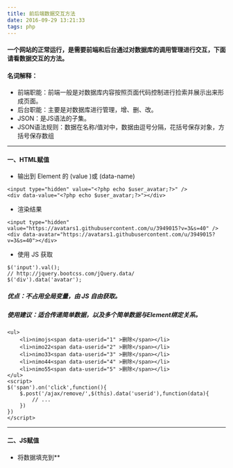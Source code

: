 ```yaml
---
title: 前后端数据交互方法
date: 2016-09-29 13:21:33
tags: php
---
```


#### 一个网站的正常运行，是需要前端和后台通过对数据库的调用管理进行交互，下面请看数据交互的方法。

#### 名词解释：

- 前端职能：前端一般是对数据库内容按照页面代码控制进行捡索并展示出来形成页面。
- 后台职能：主要是对数据库进行管理，增、删、改。
- JSON：是JS语法的子集。
- JSON语法规则：数据在名称/值对中，数据由逗号分隔，花括号保存对象，方括号保存数组

<!--more-->

------

#### 一、HTML赋值

- 输出到 Element 的 (value )或 (data-name)

```
<input type="hidden" value="<?php echo $user_avatar;?>" />
<div data-value="<?php echo $user_avatar;?>"></div>
```

- 渲染结果

```
<input type="hidden" value="https://avatars1.githubusercontent.com/u/3949015?v=3&s=40" />
<div data-avatar="https://avatars1.githubusercontent.com/u/3949015?v=3&s=40"></div>

```

- 使用 JS 获取

```
$('input').val();
// http://jquery.bootcss.com/jQuery.data/
$('div').data('avatar');
```

##### 优点：不占用全局变量，由 JS 自由获取。

##### 使用建议：适合传递简单数据，以及多个简单数据与Element绑定关系。

```
<ul>
    <li>nimojs<span data-userid="1" >删除</span></li>
    <li>nimo22<span data-userid="2" >删除</span></li>
    <li>nimo33<span data-userid="3" >删除</span></li>
    <li>nimo44<span data-userid="4" >删除</span></li>
    <li>nimo55<span data-userid="5" >删除</span></li>
</ul>
<script>
$('span').on('click',function(){
    $.post('/ajax/remove/',$(this).data('userid'),function(data){
        // ...
    })
})
</script>
```

------

#### 二、JS赋值

- 将数据填充到**<script>**的 JavaScript 变量声明中。

```
<script>
var user_avatar = "<?php echo $user_avatar;?>";
// 渲染结果
// var user_avatar = "https://avatars1.githubusercontent.com/u/3949015?v=3&s=40";
</script>
```

- 或使用 Smarty 后端模板引擎：

```
<script>
var user_avatar = "{$user_avatar}";
</script>

```

##### 优点：传递数据非常方便。前端直接调用 user_avatar 变量使用数据。

##### 缺点：

1. 为了传递一个字符串数据占用了全局变量 **user_avatar**，
2. 当有很多数据需要传输时则会占用很多全局变量。
3. 如果返回数据存在换行将会导致JS报错。

```
// 渲染结果有换行符
var user_id = ''

https://avatars1.githubusercontent.com/u/3949015?v=3&s=40";
// Uncaught SyntaxError: Unexpected token ILLEGAL
```

##### 优化：可以通过指向的某一个变量存放所有后端返回的内容，最小程度占用全局变量。例：

```
// PHP 代码
var SERVER_DATA = {
    username: {$username},
    userid: {$userid},
    title: {$title}
}
// 渲染结果
var SERVER_DATA = {
    username: "NimoChu",
    userid: 1,
    title: 'F2E'
}
```

##### 使用建议：

1. 需要最快速度传递数据给JS并十分确定此数据稳定时，使用此方式。
2. 数据格式复杂的建议使用script填充JSON 或AJAX获取JSON 方法。

------

#### 三、script填充JSON

- 填充JSON数据到**<script>**标签中，前端通过DOM获取JSON字符串并解析成对象。

```
<!-- PHP 代码 -->
<script type="text/json" id="data"><?php echo json_encode($data) ?></script>
<!-- 页面渲染结果 -->
<script type="text/json" id="data">{"username":"nimojs","userid":1}</script>
<script>
    var data = JSON.parse($('#data').html());
//{username:"nimojs",userid:1}
</script>
```

##### 优点：页面加载完成后就可以获取到数据。不占用全局变量，可传递大量数据集合。

##### 缺点：

1. 数据量特别大时会导致页面初次加载变慢。

2. 变慢并不只是文件大小导致的，也因为服务器查询数据并返回合集是需要时间

3. 可使用AJAX获取JSON完成按需加载和加载等待。

   ##### 使用建议：

4. 适合传递在DOM加载完成时就需要用到的大量数据集合。

5. 例如：前端控制页面渲染，后端将JSON数据源填充到**<script>**

6. 再由前端使用 JavaScript模板引擎进行页面渲染。

------

#### 四、AJAX获取JSON

- 使用 AJAX 获取JSON数据

```
<span id="showdata">查看资料</span>
<div style="display:none;" id="box">
    <h2>用户信息</h2>
    <p id="info"><img src="loading.gif" /></p>
</div>
```

------

```
$('#showdata').on('click',function(){
    $('#box').show();
    $.getJSON('/ajax/userdata/',function(oData){
        // oData = {"username":"nimojs","userid":1}
       $('#info').html('用户名：' + oData.username + '
用户ID：' + oData.userid);
    })
})
```

###### 这是一个通过AJAX 获取用户资料的示例。流程如下：

1. 页面上只显示查看资料
2. 用户点击查看资料
3. 显示用户信息和 loading 图片
4. 向服务器发送获取用户信息的AJAX请求
5. 服务器返回JSON字符串，$.getJSON 自动将返回的 JSON字符串转换为对象
6. 填充内容到 **<p id=”info”>**

##### 优点：

1. 不占用全局变量和 DOM 节点，可以自由控制获取数据的触发条件。
2. 页面加载完成时、用户点击查看资料时或用户点击某个按钮时。
3. 当开始获取数据时可使用 loading 图片占位提示用户数据正在读取。防止页面加载所有数据导致的页面加载缓慢。

##### 缺点：会产生额外的HTTP请求。不能在DOM加载完成以后立即获取，需要发送请求-接收响应。

##### 使用建议：

1. 适合加载非主要信息、设定触发条件（用户点击查看资料时），并提供友好的数据读取等待提示。

------

#### 五、WebSocket实时传输数据

- 如果将AJAX请求和响应比喻成给服务器发短信和等待服务器回复短信，

- 而 WebSocket 就如同和服务器打电话。

- 参考资料如下：

  [Ajax vs WebSocket](https://www.web-tinker.com/article/20372.html)
  等等